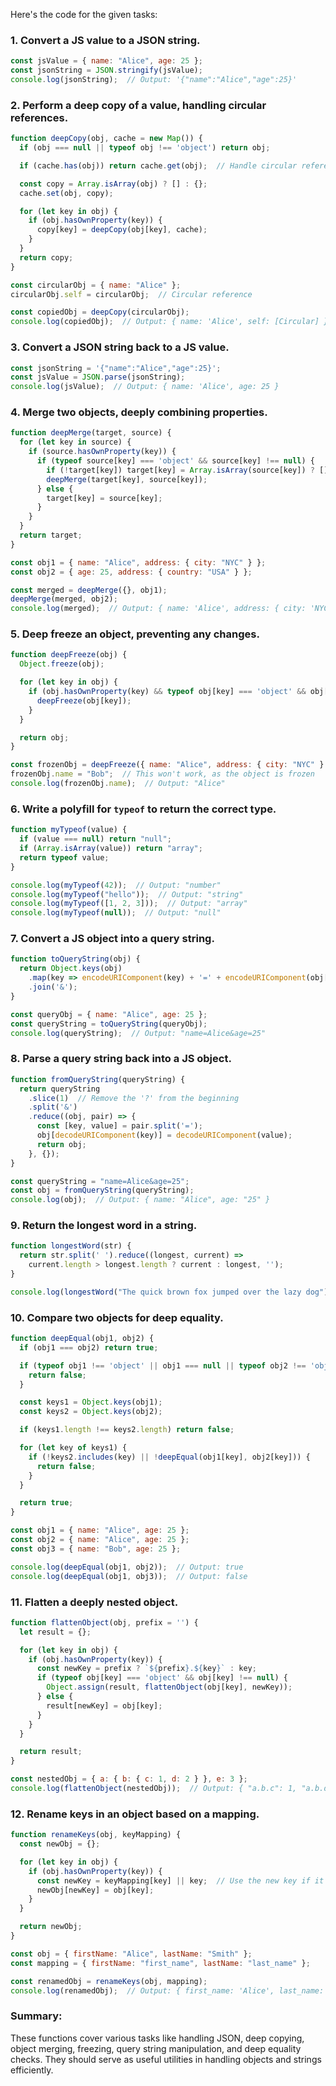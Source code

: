 Here's the code for the given tasks:

### 1. Convert a JS value to a JSON string.

```javascript
const jsValue = { name: "Alice", age: 25 };
const jsonString = JSON.stringify(jsValue);
console.log(jsonString);  // Output: '{"name":"Alice","age":25}'
```

### 2. Perform a deep copy of a value, handling circular references.

```javascript
function deepCopy(obj, cache = new Map()) {
  if (obj === null || typeof obj !== 'object') return obj;

  if (cache.has(obj)) return cache.get(obj);  // Handle circular references

  const copy = Array.isArray(obj) ? [] : {};
  cache.set(obj, copy);

  for (let key in obj) {
    if (obj.hasOwnProperty(key)) {
      copy[key] = deepCopy(obj[key], cache);
    }
  }
  return copy;
}

const circularObj = { name: "Alice" };
circularObj.self = circularObj;  // Circular reference

const copiedObj = deepCopy(circularObj);
console.log(copiedObj);  // Output: { name: 'Alice', self: [Circular] }
```

### 3. Convert a JSON string back to a JS value.

```javascript
const jsonString = '{"name":"Alice","age":25}';
const jsValue = JSON.parse(jsonString);
console.log(jsValue);  // Output: { name: 'Alice', age: 25 }
```

### 4. Merge two objects, deeply combining properties.

```javascript
function deepMerge(target, source) {
  for (let key in source) {
    if (source.hasOwnProperty(key)) {
      if (typeof source[key] === 'object' && source[key] !== null) {
        if (!target[key]) target[key] = Array.isArray(source[key]) ? [] : {};
        deepMerge(target[key], source[key]);
      } else {
        target[key] = source[key];
      }
    }
  }
  return target;
}

const obj1 = { name: "Alice", address: { city: "NYC" } };
const obj2 = { age: 25, address: { country: "USA" } };

const merged = deepMerge({}, obj1);
deepMerge(merged, obj2);
console.log(merged);  // Output: { name: 'Alice', address: { city: 'NYC', country: 'USA' }, age: 25 }
```

### 5. Deep freeze an object, preventing any changes.

```javascript
function deepFreeze(obj) {
  Object.freeze(obj);

  for (let key in obj) {
    if (obj.hasOwnProperty(key) && typeof obj[key] === 'object' && obj[key] !== null) {
      deepFreeze(obj[key]);
    }
  }

  return obj;
}

const frozenObj = deepFreeze({ name: "Alice", address: { city: "NYC" } });
frozenObj.name = "Bob";  // This won't work, as the object is frozen
console.log(frozenObj.name);  // Output: "Alice"
```

### 6. Write a polyfill for `typeof` to return the correct type.

```javascript
function myTypeof(value) {
  if (value === null) return "null";
  if (Array.isArray(value)) return "array";
  return typeof value;
}

console.log(myTypeof(42));  // Output: "number"
console.log(myTypeof("hello"));  // Output: "string"
console.log(myTypeof([1, 2, 3]));  // Output: "array"
console.log(myTypeof(null));  // Output: "null"
```

### 7. Convert a JS object into a query string.

```javascript
function toQueryString(obj) {
  return Object.keys(obj)
    .map(key => encodeURIComponent(key) + '=' + encodeURIComponent(obj[key]))
    .join('&');
}

const queryObj = { name: "Alice", age: 25 };
const queryString = toQueryString(queryObj);
console.log(queryString);  // Output: "name=Alice&age=25"
```

### 8. Parse a query string back into a JS object.

```javascript
function fromQueryString(queryString) {
  return queryString
    .slice(1)  // Remove the '?' from the beginning
    .split('&')
    .reduce((obj, pair) => {
      const [key, value] = pair.split('=');
      obj[decodeURIComponent(key)] = decodeURIComponent(value);
      return obj;
    }, {});
}

const queryString = "name=Alice&age=25";
const obj = fromQueryString(queryString);
console.log(obj);  // Output: { name: "Alice", age: "25" }
```

### 9. Return the longest word in a string.

```javascript
function longestWord(str) {
  return str.split(' ').reduce((longest, current) => 
    current.length > longest.length ? current : longest, '');
}

console.log(longestWord("The quick brown fox jumped over the lazy dog"));  // Output: "jumped"
```

### 10. Compare two objects for deep equality.

```javascript
function deepEqual(obj1, obj2) {
  if (obj1 === obj2) return true;

  if (typeof obj1 !== 'object' || obj1 === null || typeof obj2 !== 'object' || obj2 === null) {
    return false;
  }

  const keys1 = Object.keys(obj1);
  const keys2 = Object.keys(obj2);

  if (keys1.length !== keys2.length) return false;

  for (let key of keys1) {
    if (!keys2.includes(key) || !deepEqual(obj1[key], obj2[key])) {
      return false;
    }
  }

  return true;
}

const obj1 = { name: "Alice", age: 25 };
const obj2 = { name: "Alice", age: 25 };
const obj3 = { name: "Bob", age: 25 };

console.log(deepEqual(obj1, obj2));  // Output: true
console.log(deepEqual(obj1, obj3));  // Output: false
```

### 11. Flatten a deeply nested object.

```javascript
function flattenObject(obj, prefix = '') {
  let result = {};

  for (let key in obj) {
    if (obj.hasOwnProperty(key)) {
      const newKey = prefix ? `${prefix}.${key}` : key;
      if (typeof obj[key] === 'object' && obj[key] !== null) {
        Object.assign(result, flattenObject(obj[key], newKey));
      } else {
        result[newKey] = obj[key];
      }
    }
  }

  return result;
}

const nestedObj = { a: { b: { c: 1, d: 2 } }, e: 3 };
console.log(flattenObject(nestedObj));  // Output: { "a.b.c": 1, "a.b.d": 2, e: 3 }
```

### 12. Rename keys in an object based on a mapping.

```javascript
function renameKeys(obj, keyMapping) {
  const newObj = {};

  for (let key in obj) {
    if (obj.hasOwnProperty(key)) {
      const newKey = keyMapping[key] || key;  // Use the new key if it exists, otherwise keep the original
      newObj[newKey] = obj[key];
    }
  }

  return newObj;
}

const obj = { firstName: "Alice", lastName: "Smith" };
const mapping = { firstName: "first_name", lastName: "last_name" };

const renamedObj = renameKeys(obj, mapping);
console.log(renamedObj);  // Output: { first_name: 'Alice', last_name: 'Smith' }
```

### Summary:

These functions cover various tasks like handling JSON, deep copying, object merging, freezing, query string manipulation, and deep equality checks. They should serve as useful utilities in handling objects and strings efficiently.